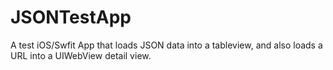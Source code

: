# JSONTestApp
A test iOS/Swfit App that loads JSON data into a tableview, and also loads a URL into a UIWebView detail view.